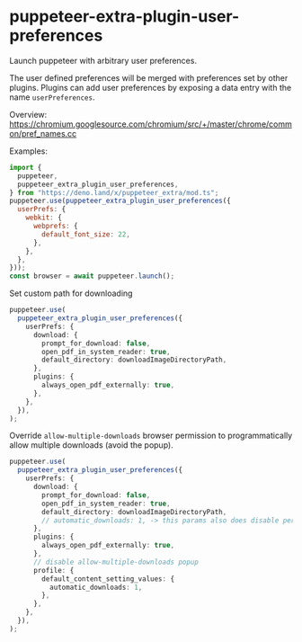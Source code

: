 # puppeteer-extra-plugin-user-preferences

Launch puppeteer with arbitrary user preferences.

The user defined preferences will be merged with preferences set by other
plugins. Plugins can add user preferences by exposing a data entry with the name
`userPreferences`.

Overview:
<https://chromium.googlesource.com/chromium/src/+/master/chrome/common/pref_names.cc>

Examples:

```javascript
import {
  puppeteer,
  puppeteer_extra_plugin_user_preferences,
} from "https://deno.land/x/puppeteer_extra/mod.ts";
puppeteer.use(puppeteer_extra_plugin_user_preferences({
  userPrefs: {
    webkit: {
      webprefs: {
        default_font_size: 22,
      },
    },
  },
}));
const browser = await puppeteer.launch();
```

Set custom path for downloading

```typescript
puppeteer.use(
  puppeteer_extra_plugin_user_preferences({
    userPrefs: {
      download: {
        prompt_for_download: false,
        open_pdf_in_system_reader: true,
        default_directory: downloadImageDirectoryPath,
      },
      plugins: {
        always_open_pdf_externally: true,
      },
    },
  }),
);
```

Override `allow-multiple-downloads` browser permission to programmatically allow
multiple downloads (avoid the popup).

```typescript
puppeteer.use(
  puppeteer_extra_plugin_user_preferences({
    userPrefs: {
      download: {
        prompt_for_download: false,
        open_pdf_in_system_reader: true,
        default_directory: downloadImageDirectoryPath,
        // automatic_downloads: 1, -> this params also does disable permission popup in some case (inconsistent behaviour)
      },
      plugins: {
        always_open_pdf_externally: true,
      },
      // disable allow-multiple-downloads popup
      profile: {
        default_content_setting_values: {
          automatic_downloads: 1,
        },
      },
    },
  }),
);
```
